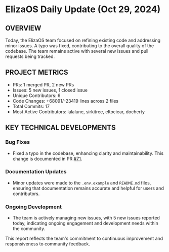 # ElizaOS Daily Update (Oct 29, 2024)

## OVERVIEW 
Today, the ElizaOS team focused on refining existing code and addressing minor issues. A typo was fixed, contributing to the overall quality of the codebase. The team remains active with several new issues and pull requests being tracked.

## PROJECT METRICS
- PRs: 1 merged PR, 2 new PRs
- Issues: 5 new issues, 1 closed issue
- Unique Contributors: 6
- Code Changes: +68091/-23419 lines across 2 files
- Total Commits: 17
- Most Active Contributors: lalalune, sirkitree, eltociear, docherty

## KEY TECHNICAL DEVELOPMENTS

### Bug Fixes
- Fixed a typo in the codebase, enhancing clarity and maintainability. This change is documented in PR [#71](https://github.com/elizaos/eliza/pull/71).

### Documentation Updates
- Minor updates were made to the `.env.example` and `README.md` files, ensuring that documentation remains accurate and helpful for users and contributors.

### Ongoing Development
- The team is actively managing new issues, with 5 new issues reported today, indicating ongoing engagement and development needs within the community. 

This report reflects the team's commitment to continuous improvement and responsiveness to community feedback.